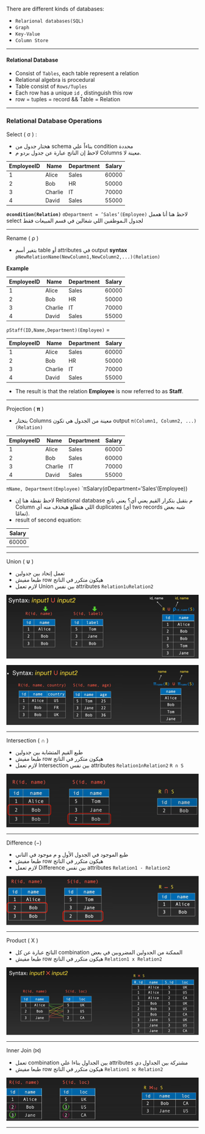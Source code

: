 There are different kinds of databases:
- `Relarional databases(SQL)`
- `Graph`
- `Key-Value`
- `Column Store`
***
#### Relational Database
-  Consist of `Tables`,  each table represent a relation
- Relational algebra is procedural
- Table consist of `Rows/Tuples`
- Each row has a unique `id` , distinguish this row
- row = tuples = record && Table = Relation

***
### Relational Database Operations
Select ( σ ) :
 -  هختار جدول  من schema بناءاً علي condition محددة
- لاحظ إن الناتج عبارة عن جدول بردو م Columns معينة لا.

| EmployeeID | Name    | Department | Salary |
|------------|---------|------------|--------|
| 1          | Alice   | Sales      | 60000  |
| 2          | Bob     | HR         | 50000  |
| 3          | Charlie | IT         | 70000  |
| 4          | David   | Sales      | 55000  |

**`σcondition​(Relation)`**
`σDepartment = ’Sales’​(Employee)`
لاحظ هنا أنا هعمل select لجدول الـموظفين اللي شغالين في قسم المبيعات فقط

***

Rename ( ρ )
- بتغير أسم table أو attributes في output
**syntax**
`ρNewRelationName(NewColumn1,NewColumn2,...)​(Relation)`

**Example**

| EmployeeID | Name    | Department | Salary |
|------------|---------|------------|--------|
| 1          | Alice   | Sales      | 60000  |
| 2          | Bob     | HR         | 50000  |
| 3          | Charlie | IT         | 70000  |
| 4          | David   | Sales      | 55000  |
`ρStaff(ID,Name,Department)​(Employee)` = 

| EmployeeID | Name    | Department | Salary |
|------------|---------|------------|--------|
| 1          | Alice   | Sales      | 60000  |
| 2          | Bob     | HR         | 50000  |
| 3          | Charlie | IT         | 70000  |
| 4          | David   | Sales      | 55000  |'

- The result is that the relation **Employee** is now referred to as **Staff**.

 ***
 
 Projection ( **π** )
 - بتختار Columns معينة من الجدول هي تكون output
 `π(Column1, Column2, ...)(Relation)`
  
| EmployeeID | Name    | Department | Salary |
|------------|---------|------------|--------|
| 1          | Alice   | Sales      | 60000  |
| 2          | Bob     | Sales      | 60000  |
| 3          | Charlie | IT         | 70000  |
| 4          | David   | Sales      | 55000  |

`πName, Department​(Employee)`
`πSalary​(σDepartment=′Sales′​(Employee))
 - لاحظ نقطة هنا إن Relational database م بتقبل بتكرار القيم يعني أي؟
   يعني ناتج Column اللي هتطلع هيحذف منه أي duplicates
    (أي two records شبه بعض تمامًا).
- result of second equation:

| Salary |
| ------ |
| 60000  |

***

Union ( **∪** )
- تعمل إتحاد بين جدولين
- طبعا مفيش row هيكون متكرر في الناتج
- لازم تعمل  Union بين نفس attributes
`Relation1∪Relation2`

![](./images/union.png)

![](./images/uiono__.png)

***

Intersection ( **∩** )
- طبع القيم المتشابة بين جدولين
- طبعا مفيش row هيكون متكرر في الناتج
- لازم تعمل  Intersection بين نفس attributes
`Relation1∩Relation2`
`R ∩ S`

![](./images/intersection.png)

***

Difference (−)
- طبع الموجود في الجدول الأول و م موجود في التاني
- طبعا مفيش row هيكون متكرر في الناتج
-  لازم تعمل  Difference بين نفس attributes
`Relation1 - Relation2`


![difference](./images/diff.png)


***

Product ( X )
- الناتج عبارة عن كل combination الممكنة من الجدولين المضروبين في بعض
- طبعا مفيش row هيكون متكرر في الناتج 
`Relation1 x Relation2`

![](./images/product.png)

***

Inner Join (⨝)

- تعمل combination بين الجداول بناءا علي attributes مشتركة بين الجداول دي
- طبعا مفيش row هيكون متكرر في الناتج
`Relation1 ⨝ Relation2`

![](./images/join.png)

***
